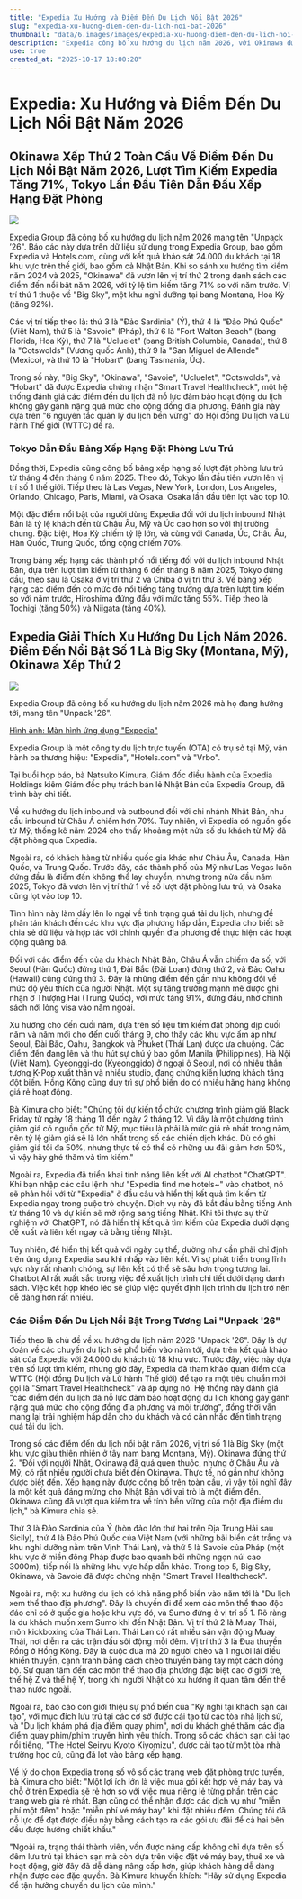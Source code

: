 ```yaml
---
title: "Expedia Xu Hướng và Điểm Đến Du Lịch Nổi Bật 2026"
slug: "expedia-xu-huong-diem-den-du-lich-noi-bat-2026"
thumbnail: "data/6.images/images/expedia-xu-huong-diem-den-du-lich-noi-bat-2026.webp"
description: "Expedia công bố xu hướng du lịch năm 2026, với Okinawa đứng thứ 2 toàn cầu về điểm đến nổi bật và Tokyo lần đầu tiên đứng đầu bảng xếp hạng đặt phòng."
use: true
created_at: "2025-10-17 18:00:20"
---
```


# Expedia: Xu Hướng và Điểm Đến Du Lịch Nổi Bật Năm 2026

## Okinawa Xếp Thứ 2 Toàn Cầu Về Điểm Đến Du Lịch Nổi Bật Năm 2026, Lượt Tìm Kiếm Expedia Tăng 71%, Tokyo Lần Đầu Tiên Dẫn Đầu Xếp Hạng Đặt Phòng

![](/images/20251017-00010004-travelv-000-1-view.webp)

Expedia Group đã công bố xu hướng du lịch năm 2026 mang tên "Unpack ’26". Báo cáo này dựa trên dữ liệu sử dụng trong Expedia Group, bao gồm Expedia và Hotels.com, cùng với kết quả khảo sát 24.000 du khách tại 18 khu vực trên thế giới, bao gồm cả Nhật Bản. Khi so sánh xu hướng tìm kiếm năm 2024 và 2025, "Okinawa" đã vươn lên vị trí thứ 2 trong danh sách các điểm đến nổi bật năm 2026, với tỷ lệ tìm kiếm tăng 71% so với năm trước. Vị trí thứ 1 thuộc về "Big Sky", một khu nghỉ dưỡng tại bang Montana, Hoa Kỳ (tăng 92%).

Các vị trí tiếp theo là: thứ 3 là "Đảo Sardinia" (Ý), thứ 4 là "Đảo Phú Quốc" (Việt Nam), thứ 5 là "Savoie" (Pháp), thứ 6 là "Fort Walton Beach" (bang Florida, Hoa Kỳ), thứ 7 là "Ucluelet" (bang British Columbia, Canada), thứ 8 là "Cotswolds" (Vương quốc Anh), thứ 9 là "San Miguel de Allende" (Mexico), và thứ 10 là "Hobart" (bang Tasmania, Úc).

Trong số này, "Big Sky", "Okinawa", "Savoie", "Ucluelet", "Cotswolds", và "Hobart" đã được Expedia chứng nhận "Smart Travel Healthcheck", một hệ thống đánh giá các điểm đến du lịch đã nỗ lực đảm bảo hoạt động du lịch không gây gánh nặng quá mức cho cộng đồng địa phương. Đánh giá này dựa trên "6 nguyên tắc quản lý du lịch bền vững" do Hội đồng Du lịch và Lữ hành Thế giới (WTTC) đề ra.

### Tokyo Dẫn Đầu Bảng Xếp Hạng Đặt Phòng Lưu Trú

Đồng thời, Expedia cũng công bố bảng xếp hạng số lượt đặt phòng lưu trú từ tháng 4 đến tháng 6 năm 2025. Theo đó, Tokyo lần đầu tiên vươn lên vị trí số 1 thế giới. Tiếp theo là Las Vegas, New York, London, Los Angeles, Orlando, Chicago, Paris, Miami, và Osaka. Osaka lần đầu tiên lọt vào top 10.

Một đặc điểm nổi bật của người dùng Expedia đối với du lịch inbound Nhật Bản là tỷ lệ khách đến từ Châu Âu, Mỹ và Úc cao hơn so với thị trường chung. Đặc biệt, Hoa Kỳ chiếm tỷ lệ lớn, và cùng với Canada, Úc, Châu Âu, Hàn Quốc, Trung Quốc, tổng cộng chiếm 70%.

Trong bảng xếp hạng các thành phố nổi tiếng đối với du lịch inbound Nhật Bản, dựa trên lượt tìm kiếm từ tháng 6 đến tháng 8 năm 2025, Tokyo đứng đầu, theo sau là Osaka ở vị trí thứ 2 và Chiba ở vị trí thứ 3. Về bảng xếp hạng các điểm đến có mức độ nổi tiếng tăng trưởng dựa trên lượt tìm kiếm so với năm trước, Hiroshima đứng đầu với mức tăng 55%. Tiếp theo là Tochigi (tăng 50%) và Niigata (tăng 40%).

## Expedia Giải Thích Xu Hướng Du Lịch Năm 2026. Điểm Đến Nổi Bật Số 1 Là Big Sky (Montana, Mỹ), Okinawa Xếp Thứ 2

![](/images/20251017-00000012-imptrw-000-1-view.webp)

Expedia Group đã công bố xu hướng du lịch năm 2026 mà họ đang hướng tới, mang tên "Unpack '26".

[Hình ảnh: Màn hình ứng dụng "Expedia"](https://travel.watch.impress.co.jp/img/trw/docs/2055/745/html/002_o.jpg.html)

Expedia Group là một công ty du lịch trực tuyến (OTA) có trụ sở tại Mỹ, vận hành ba thương hiệu: "Expedia", "Hotels.com" và "Vrbo".

Tại buổi họp báo, bà Natsuko Kimura, Giám đốc điều hành của Expedia Holdings kiêm Giám đốc phụ trách bán lẻ Nhật Bản của Expedia Group, đã trình bày chi tiết.

Về xu hướng du lịch inbound và outbound đối với chi nhánh Nhật Bản, nhu cầu inbound từ Châu Á chiếm hơn 70%. Tuy nhiên, vì Expedia có nguồn gốc từ Mỹ, thống kê năm 2024 cho thấy khoảng một nửa số du khách từ Mỹ đã đặt phòng qua Expedia.

Ngoài ra, có khách hàng từ nhiều quốc gia khác như Châu Âu, Canada, Hàn Quốc, và Trung Quốc. Trước đây, các thành phố của Mỹ như Las Vegas luôn đứng đầu là điểm đến không thể lay chuyển, nhưng trong nửa đầu năm 2025, Tokyo đã vươn lên vị trí thứ 1 về số lượt đặt phòng lưu trú, và Osaka cũng lọt vào top 10.

Tình hình này làm dấy lên lo ngại về tình trạng quá tải du lịch, nhưng để phân tán khách đến các khu vực địa phương hấp dẫn, Expedia cho biết sẽ chia sẻ dữ liệu và hợp tác với chính quyền địa phương để thực hiện các hoạt động quảng bá.

Đối với các điểm đến của du khách Nhật Bản, Châu Á vẫn chiếm đa số, với Seoul (Hàn Quốc) đứng thứ 1, Đài Bắc (Đài Loan) đứng thứ 2, và Đảo Oahu (Hawaii) cũng đứng thứ 3. Đây là những điểm đến gần như không đổi về mức độ yêu thích của người Nhật. Một sự tăng trưởng mạnh mẽ được ghi nhận ở Thượng Hải (Trung Quốc), với mức tăng 91%, đứng đầu, nhờ chính sách nới lỏng visa vào năm ngoái.

Xu hướng cho đến cuối năm, dựa trên số liệu tìm kiếm đặt phòng dịp cuối năm và năm mới cho đến cuối tháng 9, cho thấy các khu vực ấm áp như Seoul, Đài Bắc, Oahu, Bangkok và Phuket (Thái Lan) được ưa chuộng. Các điểm đến đang lên và thu hút sự chú ý bao gồm Manila (Philippines), Hà Nội (Việt Nam). Gyeonggi-do (Kyeonggido) ở ngoại ô Seoul, nơi có nhiều thần tượng K-Pop xuất thân và nhiều studio, đang chứng kiến lượng khách tăng đột biến. Hồng Kông cũng duy trì sự phổ biến do có nhiều hãng hàng không giá rẻ hoạt động.

Bà Kimura cho biết: "Chúng tôi dự kiến tổ chức chương trình giảm giá Black Friday từ ngày 18 tháng 11 đến ngày 2 tháng 12. Vì đây là một chương trình giảm giá có nguồn gốc từ Mỹ, mục tiêu là phải là mức giá rẻ nhất trong năm, nên tỷ lệ giảm giá sẽ là lớn nhất trong số các chiến dịch khác. Dù có ghi giảm giá tối đa 50%, nhưng thực tế có thể có những ưu đãi giảm hơn 50%, vì vậy hãy ghé thăm và tìm kiếm."

Ngoài ra, Expedia đã triển khai tính năng liên kết với AI chatbot "ChatGPT". Khi bạn nhập các câu lệnh như "Expedia find me hotels~" vào chatbot, nó sẽ phản hồi với từ "Expedia" ở đầu câu và hiển thị kết quả tìm kiếm từ Expedia ngay trong cuộc trò chuyện. Dịch vụ này đã bắt đầu bằng tiếng Anh từ tháng 10 và dự kiến sẽ mở rộng sang tiếng Nhật. Khi tôi thực sự thử nghiệm với ChatGPT, nó đã hiển thị kết quả tìm kiếm của Expedia dưới dạng đề xuất và liên kết ngay cả bằng tiếng Nhật.

Tuy nhiên, để hiển thị kết quả với ngày cụ thể, dường như cần phải chỉ định trên ứng dụng Expedia sau khi nhấp vào liên kết. Vì sự phát triển trong lĩnh vực này rất nhanh chóng, sự liên kết có thể sẽ sâu hơn trong tương lai. Chatbot AI rất xuất sắc trong việc đề xuất lịch trình chi tiết dưới dạng danh sách. Việc kết hợp khéo léo sẽ giúp việc quyết định lịch trình du lịch trở nên dễ dàng hơn rất nhiều.

### Các Điểm Đến Du Lịch Nổi Bật Trong Tương Lai "Unpack '26"

Tiếp theo là chủ đề về xu hướng du lịch năm 2026 "Unpack '26". Đây là dự đoán về các chuyến du lịch sẽ phổ biến vào năm tới, dựa trên kết quả khảo sát của Expedia với 24.000 du khách từ 18 khu vực. Trước đây, việc này dựa trên số lượt tìm kiếm, nhưng giờ đây, Expedia đã tham khảo quan điểm của WTTC (Hội đồng Du lịch và Lữ hành Thế giới) để tạo ra một tiêu chuẩn mới gọi là "Smart Travel Healthcheck" và áp dụng nó. Hệ thống này đánh giá "các điểm đến du lịch đã nỗ lực đảm bảo hoạt động du lịch không gây gánh nặng quá mức cho cộng đồng địa phương và môi trường", đồng thời vẫn mang lại trải nghiệm hấp dẫn cho du khách và có cân nhắc đến tình trạng quá tải du lịch.

Trong số các điểm đến du lịch nổi bật năm 2026, vị trí số 1 là Big Sky (một khu vực giàu thiên nhiên ở tây nam bang Montana, Mỹ). Okinawa đứng thứ 2. "Đối với người Nhật, Okinawa đã quá quen thuộc, nhưng ở Châu Âu và Mỹ, có rất nhiều người chưa biết đến Okinawa. Thực tế, nó gần như không được biết đến. Xếp hạng này được công bố trên toàn cầu, vì vậy tôi nghĩ đây là một kết quả đáng mừng cho Nhật Bản với vai trò là một điểm đến. Okinawa cũng đã vượt qua kiểm tra về tính bền vững của một địa điểm du lịch," bà Kimura chia sẻ.

Thứ 3 là Đảo Sardinia của Ý (hòn đảo lớn thứ hai trên Địa Trung Hải sau Sicily), thứ 4 là Đảo Phú Quốc của Việt Nam (với những bãi biển cát trắng và khu nghỉ dưỡng nằm trên Vịnh Thái Lan), và thứ 5 là Savoie của Pháp (một khu vực ở miền đông Pháp được bao quanh bởi những ngọn núi cao 3000m), tiếp nối là những khu vực hấp dẫn khác. Trong top 5, Big Sky, Okinawa, và Savoie đã được chứng nhận "Smart Travel Healthcheck".

Ngoài ra, một xu hướng du lịch có khả năng phổ biến vào năm tới là "Du lịch xem thể thao địa phương". Đây là chuyến đi để xem các môn thể thao độc đáo chỉ có ở quốc gia hoặc khu vực đó, và Sumo đứng ở vị trí số 1. Rõ ràng là du khách muốn xem Sumo khi đến Nhật Bản. Vị trí thứ 2 là Muay Thái, môn kickboxing của Thái Lan. Thái Lan có rất nhiều sân vận động Muay Thái, nơi diễn ra các trận đấu sôi động mỗi đêm. Vị trí thứ 3 là Đua thuyền Rồng ở Hồng Kông. Đây là cuộc đua mà 20 người chèo và 1 người lái điều khiển thuyền, cạnh tranh bằng cách chèo thuyền bằng tay một cách đồng bộ. Sự quan tâm đến các môn thể thao địa phương đặc biệt cao ở giới trẻ, thế hệ Z và thế hệ Y, trong khi người Nhật có xu hướng ít quan tâm đến thể thao nước ngoài.

Ngoài ra, báo cáo còn giới thiệu sự phổ biến của "Kỳ nghỉ tại khách sạn cải tạo", với mục đích lưu trú tại các cơ sở được cải tạo từ các tòa nhà lịch sử, và "Du lịch khám phá địa điểm quay phim", nơi du khách ghé thăm các địa điểm quay phim/phim truyền hình yêu thích. Trong số các khách sạn cải tạo nổi tiếng, "The Hotel Seiryu Kyoto Kiyomizu", được cải tạo từ một tòa nhà trường học cũ, cũng đã lọt vào bảng xếp hạng.

Về lý do chọn Expedia trong số vô số các trang web đặt phòng trực tuyến, bà Kimura cho biết: "Một lợi ích lớn là việc mua gói kết hợp vé máy bay và chỗ ở trên Expedia sẽ rẻ hơn so với việc mua riêng lẻ từng phần trên các trang web giá rẻ nhất. Bạn cũng có thể nhận được các dịch vụ như "miễn phí một đêm" hoặc "miễn phí vé máy bay" khi đặt nhiều đêm. Chúng tôi đã nỗ lực để đạt được điều này bằng cách tạo ra các gói ưu đãi để cả hai bên đều được hưởng chiết khấu."

"Ngoài ra, trạng thái thành viên, vốn được nâng cấp không chỉ dựa trên số đêm lưu trú tại khách sạn mà còn dựa trên việc đặt vé máy bay, thuê xe và hoạt động, giờ đây đã dễ dàng nâng cấp hơn, giúp khách hàng dễ dàng nhận được các đặc quyền. Bà Kimura khuyến khích: "Hãy sử dụng Expedia để tận hưởng chuyến du lịch của mình."
